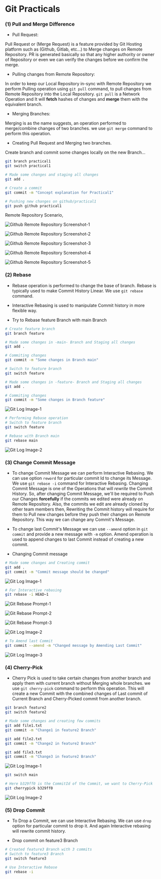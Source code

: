 # Git Practicals

### (1) Pull and Merge Difference

- Pull Request: 

Pull Request or (Merge Request) is a feature provided by Git Hosting platform such as (Github, Gitlab, etc...) to Merge changes on Remote Repository. PR is generated basically so that any higher authority or owner of Repository or even we can verify the changes before we confirm the merge.

- Pulling changes from Remote Repository:

In order to keep our Local Repository in-sync with Remote Repository we perform Pulling operation using `git pull` command, to pull changes from Remote Repository into the Local Repository. `git pull` is a Network Operation and It will **fetch** hashes of changes and **merge** them with the equivalent branch.

- Merging Branches:

Merging is as the name suggests, an operation performed to merge/combine changes of two branches. we use `git merge` command to perform this operation.

- Creating Pull Request and Merging two branches.

Create branch and commit some changes locally on the new Branch...

```bash
git branch practical1
git switch practical1

# Made some changes and staging all changes
git add .

# Create a commit
git commit -m "Concept explanation for Practical1"

# Pushing new changes on github/practical1
git push github practical1
```
Remote Repository Scenario,

![Github Remote Repository Screenshot-1](./Practical1/Image1.png)

![Github Remote Repository Screenshot-2](./Practical1/Image2.png)  

![Github Remote Repository Screenshot-3](./Practical1/Image3.png)

![Github Remote Repository Screenshot-4](./Practical1/Image4.png)

![Github Remote Repository Screenshot-5](./Practical1/Image5.png)

### (2) Rebase

- Rebase operation is performed to change the base of branch. Rebase is typically used to make Commit History Linear. We use `git rebase` command.
- Interactive Rebasing is used to manipulate Commit history in more flexible way.

- Try to Rebase feature Branch with main Branch

```bash
# Create feature branch
git branch feature

# Made some changes in -main- Branch and Staging all changes
git add .

# Commiting changes
git commit -m "Some changes in Branch main"

# Switch to feature branch
git switch feature

# Made some changes in -feature- Branch and Staging all changes
git add .

# Commiting changes
git commit -m "Some changes in Branch feature"

```

![Git Log Image-1](./Practical2/Image1.png)

```bash
# Performing Rebase operation
# Switch to feature branch
git switch feature

# Rebase with Branch main
git rebase main
```
![Git Log Image-2](./Practical2/Image2.png)

### (3) Change Commit Message

- To change Commit Message we can perform Interactive Rebasing. We can use option `reword` for particular commit Id to change its Message. We use `git rebase -i` command for Interactive Rebasing. Changing Commit Message is one of the Operations that will *rewrite* the Commit History. So, after changing Commit Message, we'll be required to Push our Changes **forcefully** if the commits we edited were already on Remote Repository. Also, the commits we edit are already cloned by other team members then, Rewriting the Commit history will require for them to Pull new changes before they push their changes on Remote Repository. This way we can change any Commit's Message.

- To change last Commit's Message we can use `--amend` option in `git commit` and provide a new message with `-m` option. Amend operation is used to append changes to last Commit instead of creating a new commit.

- Changing Commit message

```bash
# Made some changes and Creating commit
git add .
git commit -m "Commit message should be changed"
```

![Git Log Image-1](./Practical3/Image1.png)

```bash
# For Interactive rebasing
git rebase -i HEAD~1
```

![Git Rebase Prompt-1](./Practical3/Image2.png)


![Git Rebase Prompt-2](./Practical3/Image3.png)


![Git Rebase Prompt-3](./Practical3/Image4.png)


![Git Log Image-2](./Practical3/Image5.png)

```bash
# To Amend last Commit
git commit --amend -m "Changed message by Amending Last Commit"
```

![Git Log Image-3](./Practical3/Image6.png)

### (4) Cherry-Pick

- Cherry Pick is used to take certain changes from another branch and apply them with current branch without Merging whole branches. we use `git cherry-pick` command to perform this operation. This will create a new Commit with the combined changes of Last commit of Current Branch and Cherry-Picked commit from another branch.

```bash
git branch feature2
git switch feature2

# Made some changes and creating few commits
git add file1.txt
git commit -m "Change1 in feature2 Branch"

git add file2.txt
git commit -m "Change2 in feature2 Branch"

git add file3.txt
git commit -m "Change3 in feature2 Branch"
```

![Git Log Image-1](./Practical4/Image1.png)

```bash
git switch main

# Here b329ff0 is the CommitId of the Commit, we want to Cherry-Pick
git cherrypick b329ff0
```
![Git Log Image-2](./Practical4/Image2.png)

### (5) Drop Commit

- To Drop a Commit, we can use Interactive Rebasing. We can use `drop` option for particular commit to drop it. And again Interactive rebasing will rewrite commit history.

- Drop commit on feature3 Branch

```bash
# Created feature3 Branch with 3 commits
# Switch to feature3 Branch
git switch feature3

# Use Interactive Rebase
git rebase -i 
```
